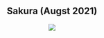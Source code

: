 <p align="center">
  <h2 align="center">Sakura (Augst 2021)</h2>
</p>

<p align="center">
    <a href="https://github.com/mountain-theme/Mountain/">
        <img src="https://img.shields.io/static/v1?label=Inspired%20By&message=Mountain&color=c49ec4&style=for-the-badge&labelColor=0f0f0f" />
    </a>
</p>
